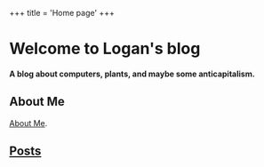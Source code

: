 +++
title = 'Home page'
+++
# Welcome to Logan's blog

#### A blog about computers, plants, and maybe some anticapitalism.


## About Me

[About Me](/about/).


## [Posts](/posts/)



